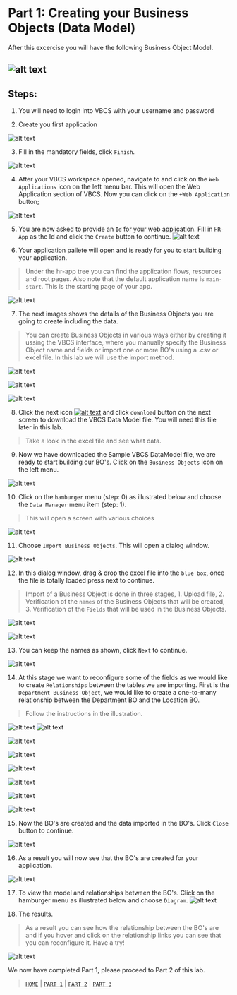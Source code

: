# Part 1: Creating your Business Objects (Data Model)
After this excercise you will have the following Business Object Model.

![alt text](../resources/images/bo/BO-new.png "Logo Title Text 1")
----
## Steps:
1. You will need to login into VBCS with your username and password

2. Create you first application

![alt text](../resources/images/bo/1.png "Logo Title Text 1")

3. Fill in the mandatory fields, click `Finish`.

![alt text](../resources/images/bo/2.png "Logo Title Text 1")

4. After your VBCS workspace opened, navigate to and click on the `Web Applications` icon on the left menu bar. This will open the Web Application section of VBCS. Now you can click on the `+Web Application` button; 

![alt text](../resources/images/bo/3.png "Logo Title Text 1")

5. You are now asked to provide an `Id` for your web application. Fill in `HR-App` as the Id and click the `Create` button to continue.
![alt text](../resources/images/bo/4.png "Logo Title Text 1")

6. Your application pallete will open and is ready for you to start building your application.
> Under the hr-app tree you can find the application flows, resources and root pages. Also note that the default application name is `main-start`. This is the starting page of your app.

![alt text](../resources/images/bo/9.png "Logo Title Text 1")

7. The next images shows the details of the Business Objects you are going to create including the data. 

> You can create Business Objects in various ways either by creating it ussing the VBCS interface, where you manually specify the Business Object name and fields or import one or more BO's using a .csv or excel file. In this lab we will use the import method.

![alt text](../resources/images/bo/5-new.png "Logo Title Text 1")

![alt text](../resources/images/bo/6-new.png "Logo Title Text 1")

![alt text](../resources/images/bo/7-new.png "Logo Title Text 1")

8. Click the next icon <a href="../resources/materials/Sample-VBCS-DataModel.xlsx">![alt text](../resources/images/bo/8.png "Logo Title Text 1")</a> and click `download` button on the next screen to download the VBCS Data Model file. You will need this file later in this lab.


> Take a look in the excel file and see what data.

9. Now we have downloaded the Sample VBCS DataModel file, we are ready to start building our BO's. Click on the `Business Objects` icon on the left menu.

![alt text](../resources/images/bo/10.png "Logo Title Text 1")

10. Click on the `hamburger` menu (step: 0) as illustrated below and choose the `Data Manager` menu item (step: 1).

> This will open a screen with various choices

![alt text](../resources/images/bo/11.png "Logo Title Text 1")

11. Choose `Import Business Objects`. This will open a dialog window.

![alt text](../resources/images/bo/12.png "Logo Title Text 1")

12. In this dialog window, drag & drop the excel file into the `blue box`, once the file is totally loaded press next to continue.
> Import of a Business Object is done in three stages, 1. Upload file, 2. Verification of the `names` of the Business Objects that will be created, 3. Verification of the `Fields` that will be used in the Business Objects.

![alt text](../resources/images/bo/13.png "Logo Title Text 1")

![alt text](../resources/images/bo/14.png "Logo Title Text 1")

13. You can keep the names as shown, click `Next` to continue.

![alt text](../resources/images/bo/15.png "Logo Title Text 1")

14. At this stage we want to reconfigure some of the fields as we would like to create `Relationships` between the tables we are importing. First is the `Department Business Object`, we would like to create a one-to-many relationship between the Department BO and the Location BO.

> Follow the instructions in the illustration.

![alt text](../resources/images/bo/16.png "Logo Title Text 1")
![alt text](../resources/images/bo/16A.png "Logo Title Text 1")

![alt text](../resources/images/bo/16B.png "Logo Title Text 1")

![alt text](../resources/images/bo/16C.png "Logo Title Text 1")

![alt text](../resources/images/bo/16D.png "Logo Title Text 1")

![alt text](../resources/images/bo/17.png "Logo Title Text 1")

![alt text](../resources/images/bo/18.png "Logo Title Text 1")

![alt text](../resources/images/bo/19.png "Logo Title Text 1")

15. Now the BO's are created and the data imported in the BO's. Click `Close` button to continue.

![alt text](../resources/images/bo/25.png "Logo Title Text 1")

16. As a result you will now see that the BO's are created for your application.

![alt text](../resources/images/bo/26.png "Logo Title Text 1")

17. To view the model and relationships between the BO's. Click on the hamburger menu as illustrated below and choose `Diagram`.
![alt text](../resources/images/bo/27.png "Logo Title Text 1")

18. The results. 
> As a result you can see how the relationship between the BO's are and if you hover and click on the relationship links you can see that you can reconfigure it. Have a try!

![alt text](../resources/images/bo/28.png "Logo Title Text 1")

We now have completed Part 1, please proceed to Part 2 of this lab.

> [`HOME`](../README.md) | [`PART 1`](PART_1.md) | [`PART 2`](PART_2.md) | [`PART 3`](PART_3.md)
